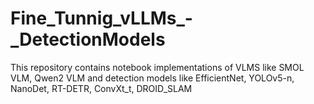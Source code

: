 # Fine_Tunnig_vLLMs_-_DetectionModels
This repository contains notebook implementations of VLMS like SMOL VLM, Qwen2 VLM and detection models like EfficientNet, YOLOv5-n, NanoDet, RT-DETR, ConvXt_t, DROID_SLAM
